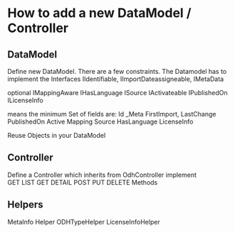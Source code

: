 # How to add a new DataModel / Controller

## DataModel

Define new DataModel.
There are a few constraints. The Datamodel has to implement the Interfaces
IIdentifiable, 
IImportDateassigneable, 
IMetaData

optional
IMappingAware
IHasLanguage
ISource
IActivateable
IPublishedOn
ILicenseInfo

means the minimum Set of fields are:
Id
_Meta
FirstImport, LastChange
PublishedOn
Active
Mapping
Source
HasLanguage
LicenseInfo

Reuse Objects in your DataModel

## Controller

Define a Controller which inherits from OdhController
implement  
GET LIST
GET DETAIL
POST
PUT
DELETE
Methods

## Helpers
MetaInfo Helper
ODHTypeHelper
LicenseInfoHelper
